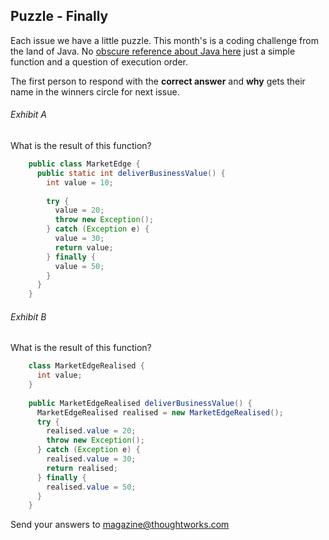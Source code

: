 ## Puzzle - Finally
Each issue we have a little puzzle. This month's is a coding challenge from the land of Java. No [obscure reference about Java here](/link_me) just a simple function and a question of execution order.

The first person to respond with the **correct answer** and **why** gets their name in the winners circle for next issue.

###### Exhibit A
What is the result of this function?

```java
    public class MarketEdge {
      public static int deliverBusinessValue() {
        int value = 10;
        
        try {
          value = 20;
          throw new Exception();
        } catch (Exception e) {
          value = 30;
          return value;  
        } finally {
          value = 50;
        }
      }
    }
```

###### Exhibit B
What is the result of this function?

```java
    class MarketEdgeRealised {
      int value;
    }
 
    public MarketEdgeRealised deliverBusinessValue() {
      MarketEdgeRealised realised = new MarketEdgeRealised();
      try {
        realised.value = 20;
        throw new Exception();
      } catch (Exception e) {
        realised.value = 30;
        return realised;
      } finally {
        realised.value = 50;
      }
    }
```

Send your answers to magazine@thoughtworks.com
